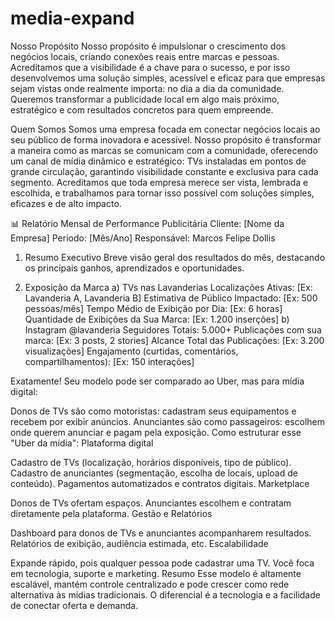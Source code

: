 # media-expand

Nosso Propósito
Nosso propósito é impulsionar o crescimento dos negócios locais, criando conexões reais entre marcas e pessoas. Acreditamos que a visibilidade é a chave para o sucesso, e por isso desenvolvemos uma solução simples, acessível e eficaz para que empresas sejam vistas onde realmente importa: no dia a dia da comunidade. Queremos transformar a publicidade local em algo mais próximo, estratégico e com resultados concretos para quem empreende.

Quem Somos
Somos uma empresa focada em conectar negócios locais ao seu público de forma inovadora e acessível. Nosso propósito é transformar a maneira como as marcas se comunicam com a comunidade, oferecendo um canal de mídia dinâmico e estratégico: TVs instaladas em pontos de grande circulação, garantindo visibilidade constante e exclusiva para cada segmento. Acreditamos que toda empresa merece ser vista, lembrada e escolhida, e trabalhamos para tornar isso possível com soluções simples, eficazes e de alto impacto.


📊 Relatório Mensal de Performance Publicitária
Cliente: [Nome da Empresa]
Período: [Mês/Ano]
Responsável: Marcos Felipe Dollis

1. Resumo Executivo
Breve visão geral dos resultados do mês, destacando os principais ganhos, aprendizados e oportunidades.

2. Exposição da Marca
a) TVs nas Lavanderias
Localizações Ativas: [Ex: Lavanderia A, Lavanderia B]
Estimativa de Público Impactado: [Ex: 500 pessoas/mês]
Tempo Médio de Exibição por Dia: [Ex: 6 horas]
Quantidade de Exibições da Sua Marca: [Ex: 1.200 inserções]
b) Instagram @lavanderia
Seguidores Totais: 5.000+
Publicações com sua marca: [Ex: 3 posts, 2 stories]
Alcance Total das Publicações: [Ex: 3.200 visualizações]
Engajamento (curtidas, comentários, compartilhamentos): [Ex: 150 interações]


Exatamente! Seu modelo pode ser comparado ao Uber, mas para mídia digital:

Donos de TVs são como motoristas: cadastram seus equipamentos e recebem por exibir anúncios.
Anunciantes são como passageiros: escolhem onde querem anunciar e pagam pela exposição.
Como estruturar esse "Uber da mídia":
Plataforma digital

Cadastro de TVs (localização, horários disponíveis, tipo de público).
Cadastro de anunciantes (segmentação, escolha de locais, upload de conteúdo).
Pagamentos automatizados e contratos digitais.
Marketplace

Donos de TVs ofertam espaços.
Anunciantes escolhem e contratam diretamente pela plataforma.
Gestão e Relatórios

Dashboard para donos de TVs e anunciantes acompanharem resultados.
Relatórios de exibição, audiência estimada, etc.
Escalabilidade

Expande rápido, pois qualquer pessoa pode cadastrar uma TV.
Você foca em tecnologia, suporte e marketing.
Resumo
Esse modelo é altamente escalável, mantém controle centralizado e pode crescer como rede alternativa às mídias tradicionais. O diferencial é a tecnologia e a facilidade de conectar oferta e demanda.
